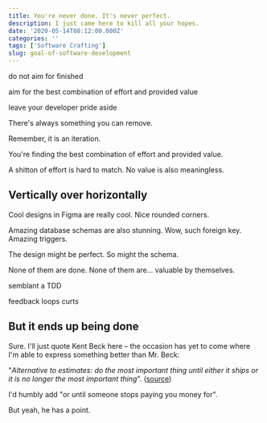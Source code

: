 ```yaml
---
title: You're never done. It's never perfect.
description: I just came here to kill all your hopes.
date: '2020-05-14T08:12:00.000Z'
categories: ''
tags: ['Software Crafting']
slug: goal-of-software-development
---
```


do not aim for finished

aim for the best combination of effort and provided value

leave your developer pride aside

There's always something you can remove.

Remember, it is an iteration.

You're finding the best combination of effort and provided value.

A shitton of effort is hard to match. No value is also meaningless.

## Vertically over horizontally

Cool designs in Figma are really cool. Nice rounded corners.

Amazing database schemas are also stunning. Wow, such foreign key. Amazing triggers.

The design might be perfect. So might the schema.

None of them are done. None of them are… valuable by themselves.





semblant a TDD

feedback loops curts

## But it ends up being done

Sure. I'll just quote Kent Beck here – the occasion has yet to come where I'm able to express something better than Mr. Beck:

"*Alternative to estimates: do the most important thing until either it ships or it is no longer the most important thing*". ([source](https://twitter.com/kentbeck/status/634741725047615489))

I'd humbly add "or until someone stops paying you money for".

But yeah, he has a point.